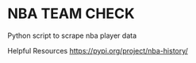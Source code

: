 # NBA TEAM CHECK 
Python script to scrape nba player data 

Helpful Resources 
https://pypi.org/project/nba-history/
